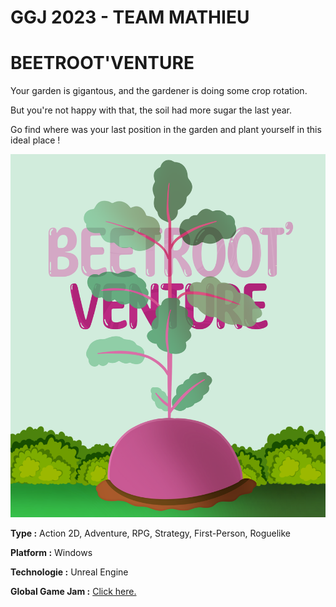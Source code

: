 # GGJ 2023 - TEAM MATHIEU 

# BEETROOT'VENTURE 

Your garden is gigantous, and the gardener is doing some crop rotation. 

But you're not happy with that, the soil had more sugar the last year. 

Go find where was your last position in the garden and plant yourself in this ideal place !




![Affiche](https://github.com/igneefleur/GGJ_2023/blob/main/Content/Assets/affiche.png)

**Type :** Action 2D, Adventure, RPG, Strategy, First-Person, Roguelike

**Platform :** Windows

**Technologie :** Unreal Engine 

**Global Game Jam :** [Click here.](https://globalgamejam.org/2023/games/beetrootventure-0)
